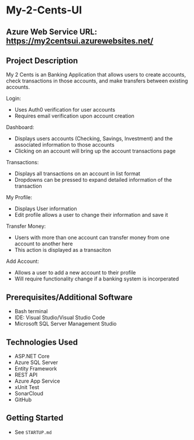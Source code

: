 # My-2-Cents-UI

## Azure Web Service URL: https://my2centsui.azurewebsites.net/

## Project Description

My 2 Cents is an Banking Application that allows users to create accounts, check transactions in those accounts, and make transfers between existing accounts.

Login:
- Uses Auth0 verification for user accounts
- Requires email verification upon account creation

Dashboard:
- Displays users accounts (Checking, Savings, Investment) and the associated information to those accounts
- Clicking on an account will bring up the account transactions page

Transactions:
- Displays all transactions on an account in list format
- Dropdowns can be pressed to expand detailed information of the transaction

My Profile:
- Displays User information
- Edit profile allows a user to change their information and save it

Transfer Money:
- Users with more than one account can transfer money from one account to another here
- This action is displayed as a transaciton

Add Account:
- Allows a user to add a new account to their profile
- Will require functionality change if a banking system is incorperated


## Prerequisites/Additional Software
- Bash terminal
- IDE: Visual Studio/Visual Studio Code
- Microsoft SQL Server Management Studio


## Technologies Used
- ASP.NET Core
- Azure SQL Server
- Entity Framework
- REST API
- Azure App Service
- xUnit Test
- SonarCloud
- GitHub

## Getting Started
- See `STARTUP.md`

